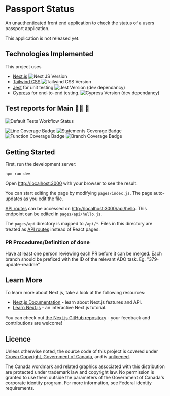 # Passport Status

An unauthenticated front end application to check the status of a users passport application.

This application is not released yet.

## Technologies Implemented

This project uses

- [Next.js](https://nextjs.org/) ![Next JS Version](https://img.shields.io/github/package-json/dependency-version/DTS-STN/passport-status/next)
- [Tailwind CSS](https://tailwindcss.com/) ![Tailwind CSS Version](https://img.shields.io/github/package-json/dependency-version/DTS-STN/passport-status/dev/tailwindcss)
- [Jest](https://jestjs.io/) for unit testing ![Jest Version (dev dependancy)](https://img.shields.io/github/package-json/dependency-version/DTS-STN/passport-status/dev/jest)
- [Cypress](https://www.cypress.io/) for end-to-end testing. ![Cypress Version (dev dependancy)](https://img.shields.io/github/package-json/dependency-version/DTS-STN/passport-status/dev/cypress)

## Test reports for Main 👩‍🔬 🧪

![Default Tests Workflow Status](https://github.com/DTS-STN/passport-status/actions/workflows/default-tests.yml/badge.svg?branch=main)

![Line Coverage Badge](https://img.shields.io/badge/dynamic/json?label=Line%20Coverage&query=%24.total.lines.pct&suffix=%25&url=https%3A%2F%2Fdts-stn.github.io%2Fpassport-status%2Frefs%2Fheads%2Fmain%2Funit-test-results%2Fcoverage-summary.json)
![Statements Coverage Badge](https://img.shields.io/badge/dynamic/json?label=Statement%20Coverage&query=%24.total.statements.pct&suffix=%25&url=https%3A%2F%2Fdts-stn.github.io%2Fpassport-status%2Frefs%2Fheads%2Fmain%2Funit-test-results%2Fcoverage-summary.json)
![Function Coverage Badge](https://img.shields.io/badge/dynamic/json?label=Function%20Coverage&query=%24.total.functions.pct&suffix=%25&url=https%3A%2F%2Fdts-stn.github.io%2Fpassport-status%2Frefs%2Fheads%2Fmain%2Funit-test-results%2Fcoverage-summary.json)
![Branch Coverage Badge](https://img.shields.io/badge/dynamic/json?label=Branch%20Coverage&query=%24.total.branches.pct&suffix=%25&url=https%3A%2F%2Fdts-stn.github.io%2Fpassport-status%2Frefs%2Fheads%2Fmain%2Funit-test-results%2Fcoverage-summary.json)

## Getting Started

First, run the development server:

```bash
npm run dev
```

Open [http://localhost:3000](http://localhost:3000) with your browser to see the result.

You can start editing the page by modifying `pages/index.js`. The page auto-updates as you edit the file.

[API routes](https://nextjs.org/docs/api-routes/introduction) can be accessed on [http://localhost:3000/api/hello](http://localhost:3000/api/hello). This endpoint can be edited in `pages/api/hello.js`.

The `pages/api` directory is mapped to `/api/*`. Files in this directory are treated as [API routes](https://nextjs.org/docs/api-routes/introduction) instead of React pages.

### PR Procedures/Definition of done

Have at least one person reviewing each PR before it can be merged. Each branch should be prefixed with the ID of the relevant ADO task. Eg. "379-update-readme"

## Learn More

To learn more about Next.js, take a look at the following resources:

- [Next.js Documentation](https://nextjs.org/docs) - learn about Next.js features and API.
- [Learn Next.js](https://nextjs.org/learn) - an interactive Next.js tutorial.

You can check out [the Next.js GitHub repository](https://github.com/vercel/next.js/) - your feedback and contributions are welcome!

## Licence

Unless otherwise noted, the source code of this project is covered under [Crown Copyright, Government of Canada](https://www.canada.ca/en/canadian-heritage/services/crown-copyright-request.html), and is [unlicened](../LICENSE).

The Canada wordmark and related graphics associated with this distribution are protected under trademark law and copyright law.
No permission is granted to use them outside the parameters of the Government of Canada's corporate identity program.
For more information, see Federal identity requirements.

